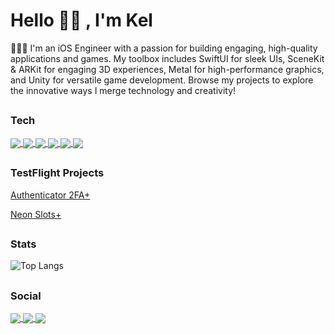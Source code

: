 <h1 align="left">Hello 👋🏽 , I'm Kel</h1>

👨🏽‍💻 I'm an iOS Engineer with a passion for building engaging, high-quality applications and games. My toolbox includes SwiftUI for sleek UIs, SceneKit & ARKit for engaging 3D experiences, Metal for high-performance graphics, and Unity for versatile game development. 
Browse my projects to explore the innovative ways I merge technology and creativity! 

## <h3 align="left">Tech</h3>

<p align="left">
  <a href="https://developer.apple.com/xcode/" > <img align="center" src="https://img.icons8.com/color/100/xcode.png"/> </a>
  <a href="https://developer.apple.com/swift/" > <img align="center" src="https://img.icons8.com/color/100/swift.png"/> </a>
  <a href="https://unity.com/" > <img align="center" src="https://img.icons8.com/color/100/unity.png"/> </a>
  <a href="https://learn.microsoft.com/en-us/dotnet/csharp/" > <img align="center" src="https://img.icons8.com/color/100/c-sharp-logo"/> </a>
  <a href="https://firebase.com/" > <img align="center" src="https://img.icons8.com/color/100/firebase.png"/> </a>
  <a href="https://circleci.com/" > <img align="center" src="https://img.icons8.com/color/100/circleci.png"/> </a>
</p>

## <h3 align="left">TestFlight Projects</h3>
[Authenticator 2FA+](https://testflight.apple.com/join/PDUIq4bp)

[Neon Slots+](https://testflight.apple.com/join/JgMpvNQP)

## <h3 align="left">Stats</h3>
  
![Top Langs](https://github-readme-stats.vercel.app/api/top-langs/?username=KelCodesStuff&theme=gotham)

## <h3 align="left">Social</h3>

<p align="left"> 
  <a href="https://linkedin.com/in/kelcodes" > <img align="center" src="https://img.icons8.com/color/100/linkedin.png"/> </a>
  <a href="https://twitter.com/isequaltokel" > <img align="center" src="https://img.icons8.com/color/100/twitter.png"/> </a>
  <a href="https://twitch.com/kelcodes" > <img align="center" src="https://img.icons8.com/color/100/twitch.png"/> </a>
</p>
